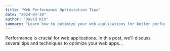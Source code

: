 ```yaml
---
title: "Web Performance Optimization Tips"
date: "2024-04-30"
author: "David Kim"
summary: "Learn how to optimize your web applications for better performance."
---
```


Performance is crucial for web applications. In this post, we'll discuss several tips and techniques to optimize your web apps...
